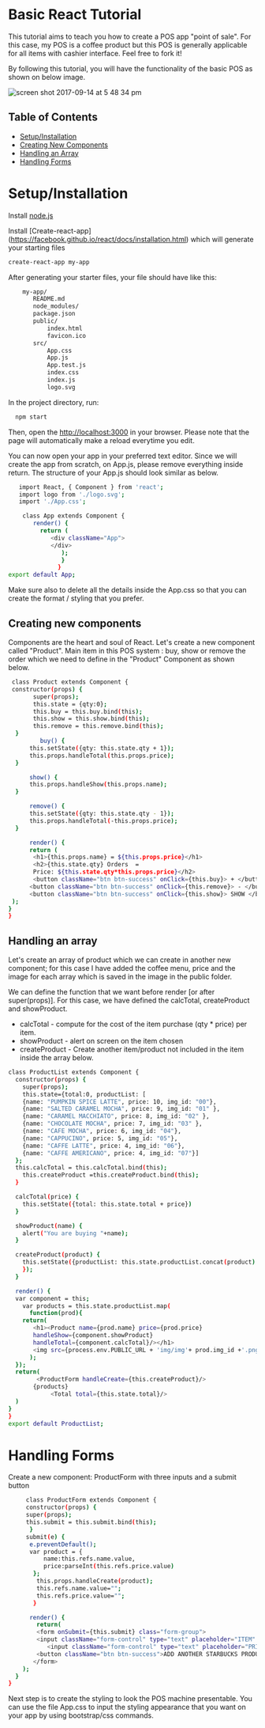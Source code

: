 # Basic React Tutorial


This tutorial aims to teach you how to create a POS app "point of sale". For this case, my POS is a coffee product but this POS is generally applicable for all items with cashier interface. Feel free to fork it!

By following this tutorial, you will have the functionality of the basic POS as shown on below image.

![screen shot 2017-09-14 at 5 48 34 pm](https://user-images.githubusercontent.com/26729817/30424992-40135cd0-997a-11e7-95fa-2a30c6ec51f9.png)


## Table of Contents
 - [Setup/Installation](#setup/installation)
 - [Creating New Components](#creating-new-components)
 - [Handling an Array](#handling-an-array)
  - [Handling Forms](#handling-forms)

# Setup/Installation
Install [node.js](https://nodejs.org/en/)

Install [Create-react-app] (https://facebook.github.io/react/docs/installation.html) which will generate your starting files

```sh
create-react-app my-app
```


After generating your starter files, your file should have like this:
  ```sh
      my-app/
         README.md
         node_modules/
         package.json
         public/
             index.html
             favicon.ico
         src/
             App.css
             App.js
             App.test.js
             index.css
             index.js
             logo.svg
```

In the project directory, run:
```sh
  npm start
```

Then, open the [http://localhost:3000](http://localhost:3000) in your browser.
Please note that the page will automatically make a reload everytime you edit.

 
You can now open your app in your preferred text editor.
Since we will create the app from scratch, on App.js, please remove everything inside return. 
The structure of your App.js should look similar as below.

```sh
   import React, { Component } from 'react';
   import logo from './logo.svg';
   import './App.css';

    class App extends Component {
       render() {
         return (
            <div className="App">
            </div>
               );
               }
              }
export default App;
```

Make sure also to delete all the details inside the App.css so that you can create the format / styling that you prefer.
  
 ## Creating new components
   Components are the heart and soul of React.
   Let's create a new component called "Product". 
   Main item in this POS system : buy, show or remove the order which we need to define in the "Product" Component as shown    below.
   
   ```sh
    class Product extends Component {
    constructor(props) {
          super(props);
          this.state = {qty:0};
          this.buy = this.buy.bind(this);
          this.show = this.show.bind(this);
          this.remove = this.remove.bind(this);
     }
            buy() {
         this.setState({qty: this.state.qty + 1});
         this.props.handleTotal(this.props.price);
     }

         show() {
         this.props.handleShow(this.props.name);
     }

         remove() {
         this.setState({qty: this.state.qty - 1});
         this.props.handleTotal(-this.props.price);
     }

         render() {
         return (
          <h1>{this.props.name} = ${this.props.price}</h1>
          <h2>{this.state.qty} Orders  = 
          Price: ${this.state.qty*this.props.price}</h2>
          <button className="btn btn-success" onClick={this.buy}> + </button>
         <button className="btn btn-success" onClick={this.remove}> - </button>
         <button className="btn btn-success" onClick={this.show}> SHOW </button>
    );
  }
}
```

 ## Handling an array
Let's create an array of product which we can create in another new component; for this case I have added the coffee menu, price and the image for each array which is saved in the image in the public folder.

We can define the function that we want before render [or after super(props)]. 
For this case, we have defined the calcTotal, createProduct and showProduct.

- calcTotal - compute for the cost of the item purchase (qty * price) per item.
- showProduct - alert on screen on the item chosen
- createProduct - Create another item/product not included in the item inside the array below.

```sh
class ProductList extends Component {
  constructor(props) {
    super(props);
    this.state={total:0, productList: [
    {name: "PUMPKIN SPICE LATTE", price: 10, img_id: "00"},
    {name: "SALTED CARAMEL MOCHA", price: 9, img_id: "01" },
    {name: "CARAMEL MACCHIATO", price: 8, img_id: "02" },
    {name: "CHOCOLATE MOCHA", price: 7, img_id: "03" },
    {name: "CAFE MOCHA", price: 6, img_id: "04"},
    {name: "CAPPUCINO", price: 5, img_id: "05"},
    {name: "CAFFE LATTE", price: 4, img_id: "06"},
    {name: "CAFFE AMERICANO", price: 4, img_id: "07"}]
  };
  this.calcTotal = this.calcTotal.bind(this);
    this.createProduct =this.createProduct.bind(this);
  }

  calcTotal(price) {
    this.setState({total: this.state.total + price})
  }

  showProduct(name) {
    alert("You are buying "+name);
  }

  createProduct(product) {
    this.setState({productList: this.state.productList.concat(product)
    });
  }

  render() {
  var component = this;
    var products = this.state.productList.map(
      function(prod){
    return(
       <h1><Product name={prod.name} price={prod.price}
       handleShow={component.showProduct}
       handleTotal={component.calcTotal}/></h1>
       <img src={process.env.PUBLIC_URL + 'img/img'+ prod.img_id +'.png'} />
      );
  });
  return(
        <ProductForm handleCreate={this.createProduct}/>
       {products}
            <Total total={this.state.total}/>
  )
}
}
export default ProductList;
```

# Handling Forms
 Create a new component: ProductForm with three inputs and a submit button
```sh
     class ProductForm extends Component {
     constructor(props) {
     super(props);
     this.submit = this.submit.bind(this);
      }
     submit(e) {
      e.preventDefault();
      var product = {
          name:this.refs.name.value,
          price:parseInt(this.refs.price.value)
       };
        this.props.handleCreate(product);
        this.refs.name.value="";
        this.refs.price.value="";
       }

      render() {
        return(
        <form onSubmit={this.submit} class="form-group">
        <input className="form-control" type="text" placeholder="ITEM" ref="name"/>
           <input className="form-control" type="text" placeholder="PRICE" ref="price"/>
        <button className="btn btn-success">ADD ANOTHER STARBUCKS PRODUCT</button>
       </form>
    );
  }
}
```

Next step is to create the styling to look the POS machine presentable. You can use the file App.css to input the styling appearance that you want on your app by using bootstrap/css commands.


